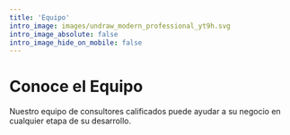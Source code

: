 ```yaml
---
title: 'Equipo'
intro_image: images/undraw_modern_professional_yt9h.svg
intro_image_absolute: false
intro_image_hide_on_mobile: false
---
```


# Conoce el Equipo

Nuestro equipo de consultores calificados puede ayudar a su negocio en cualquier etapa de su desarrollo.
